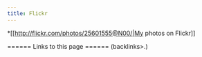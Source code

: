 ```yaml
---
title: Flickr
---
```

*[[http://flickr.com/photos/25601555@N00/|My photos on Flickr]]

====== Links to this page ======
(backlinks>.)

